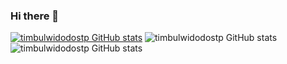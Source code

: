 ### Hi there 👋
[![timbulwidodostp GitHub stats](https://github-readme-stats.vercel.app/api?username=timbulwidodostp)](https://github.com/timbulwidodostp/github-readme-stats)
![timbulwidodostp GitHub stats](https://github-readme-stats.vercel.app/api?username=timbulwidodostp&show=reviews,discussions_started,discussions_answered,prs_merged,prs_merged_percentage)
![timbulwidodostp GitHub stats](https://github-readme-stats.vercel.app/api?username=timbulwidodostp&show_icons=true)
<!--![timbulwidodostp GitHub stats](https://github-readme-stats.vercel.app/api?username=timbulwidodostp&hide=contribs,prs)
**timbulwidodostp/timbulwidodostp** is a ✨ _special_ ✨ repository because its `README.md` (this file) appears on your GitHub profile.

Here are some ideas to get you started:

- 🔭 I’m currently working on ...
- 🌱 I’m currently learning ...
- 👯 I’m looking to collaborate on ...
- 🤔 I’m looking for help with ...
- 💬 Ask me about ...
- 📫 How to reach me: ...
- 😄 Pronouns: ...
- ⚡ Fun fact: ...
-->
